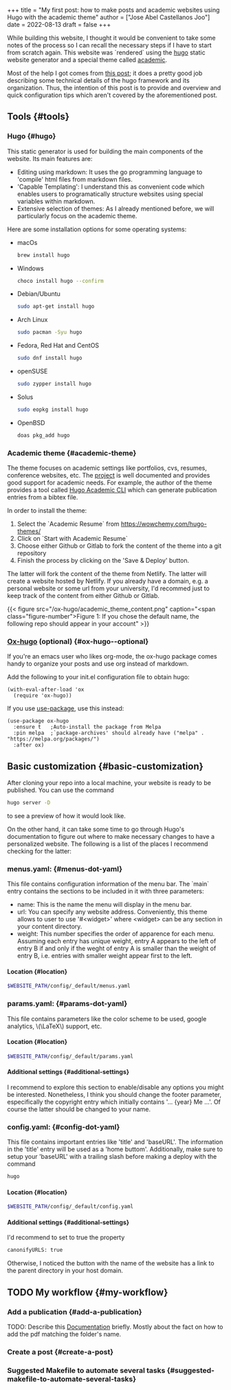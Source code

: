 +++
title = "My first post: how to make posts and academic websites using Hugo with the academic theme"
author = ["Jose Abel Castellanos Joo"]
date = 2022-08-13
draft = false
+++

While building this website, I thought it would be convenient to take some notes
of the process so I can recall the necessary steps if I have to start from scratch again. This website was \`rendered\` using the [hugo](https://gohugo.io/) static website generator and a special theme called [academic](https://academic-demo.netlify.app).

Most of the help I got comes from [this post](http://www.statslab.cam.ac.uk/~qz280/post/migrating/); it does a pretty good job describing some technical details of the hugo framework and its organization. Thus, the intention of this post is to provide and overview and quick configuration tips which aren't covered by the aforementioned post.


## Tools {#tools}


### Hugo {#hugo}

This static generator is used for building the main components of the website. Its main features are:

-   Editing using markdown: It uses the go programming language to 'compile' html files from markdown files.
-   'Capable Templating': I understand this as convenient code which enables users to programatically structure websites using special variables within markdown.
-   Extensive selection of themes: As I already mentioned before, we will particularly focus on the academic theme.

Here are some installation options for some operating systems:

-   macOs
    ```bash
    brew install hugo
    ```

-   Windows
    ```bash
    choco install hugo --confirm
    ```

-   Debian/Ubuntu
    ```bash
    sudo apt-get install hugo
    ```

-   Arch Linux
    ```bash
    sudo pacman -Syu hugo
    ```

-   Fedora, Red Hat and CentOS
    ```bash
    sudo dnf install hugo
    ```

-   openSUSE
    ```bash
    sudo zypper install hugo
    ```

-   Solus
    ```bash
    sudo eopkg install hugo
    ```

-   OpenBSD
    ```bash
    doas pkg_add hugo
    ```


### Academic theme {#academic-theme}

The theme focuses on academic settings like portfolios, cvs, resumes, conference websites, etc. The [project](https://wowchemy.com/docs/) is well documented and provides good support for academic needs. For example, the author of the theme provides a tool called [Hugo Academic CLI](https://pypi.org/project/academic/) which can generate publication entries from a bibtex file.

In order to install the theme:

1.  Select the \`Academic Resume\` from <https://wowchemy.com/hugo-themes/>
2.  Click on \`Start with Academic Resume\`
3.  Choose either Github or Gitlab to fork the content of the theme into a git repository
4.  Finish the process by clicking on the 'Save &amp; Deploy' button.

The latter will fork the content of the theme from Netlify. The latter will create a website hosted by Netlify. If you already have a domain, e.g. a personal website or some url from your university, I'd recommed just to keep track of the content from either Github or Gitlab.

<a id="figure--fig:academic-theme-content"></a>

{{< figure src="/ox-hugo/academic_theme_content.png" caption="<span class=\"figure-number\">Figure 1: </span>If you chose the default name, the following repo should appear in your account" >}}


### [Ox-hugo](https://ox-hugo.scripter.co) (optional) {#ox-hugo--optional}

If you're an emacs user who likes org-mode, the ox-hugo package comes handy to organize your posts and use org instead of markdown.

Add the following to your init.el configuration file to obtain hugo:

```emacs-lisp
(with-eval-after-load 'ox
  (require 'ox-hugo))
```

If you use [use-package](https://github.com/jwiegley/use-package), use this instead:

```emacs-lisp
(use-package ox-hugo
  :ensure t   ;Auto-install the package from Melpa
  :pin melpa  ;`package-archives' should already have ("melpa" . "https://melpa.org/packages/")
  :after ox)
```


## Basic customization {#basic-customization}

After cloning your repo into a local machine, your website is ready to be published. You can use the command

```bash
hugo server -D
```

to see a preview of how it would look like.

On the other hand, it can take some time to go through Hugo's documentation to figure out where to make necessary changes to have a personalized website. The following is a list of the places I recommend checking for the latter:


### menus.yaml: {#menus-dot-yaml}

This file contains configuration information of the menu bar. The \`main\` entry contains the sections to be included in it with three parameters:

-   name: This is the name the menu will display in the menu bar.
-   url: You can specify any website address. Conveniently, this theme allows to user to use '#&lt;widget&gt;' where &lt;widget&gt; can be any section in your content directory.
-   weight: This number specifies the order of apparence for each menu. Assuming each entry has unique weight, entry A appears to the left of entry B if and only if the weght of entry A is smaller than the weight of entry B, i.e. entries with smaller weight appear first to the left.


#### Location {#location}

```bash
$WEBSITE_PATH/config/_default/menus.yaml
```


### params.yaml: {#params-dot-yaml}

This file contains parameters like the color scheme to be used, google analytics, \\(\LaTeX\\) support, etc.


#### Location {#location}

```bash
$WEBSITE_PATH/config/_default/params.yaml
```


#### Additional settings {#additional-settings}

I recommend to explore this section to enable/disable any options you might be interested. Nonetheless, I think you should change the footer parameter, especifically the copyright entry which initially contains '... {year} Me ...'. Of course the latter should be changed to your name.


### config.yaml: {#config-dot-yaml}

This file contains important entries like 'title' and 'baseURL'. The information in the 'title' entry will be used as a 'home buttom'. Additionally, make sure to setup your 'baseURL' with a trailing slash before making a deploy with the command

```bash
hugo
```


#### Location {#location}

```bash
$WEBSITE_PATH/config/_default/config.yaml
```


#### Additional settings {#additional-settings}

I'd recommend to set to true the property

```bash
canonifyURLS: true
```

Otherwise, I noticed the button with the name of the website has a link to the parent directory in your host domain.


## <span class="org-todo todo TODO">TODO</span> My workflow {#my-workflow}


### Add a publication {#add-a-publication}

TODO: Describe this [Documentation](https://wowchemy.com/docs/content/publications/) briefly. Mostly about the fact on how to add
the pdf matching the folder's name.


### Create a post {#create-a-post}


### Suggested Makefile to automate several tasks {#suggested-makefile-to-automate-several-tasks}